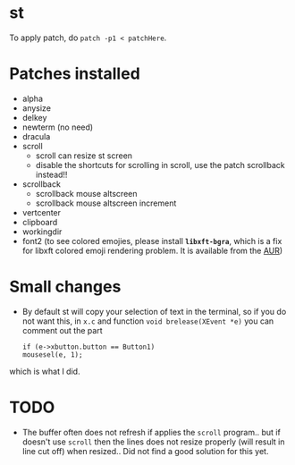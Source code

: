 # st

To apply patch, do `patch -p1 < patchHere`.

# Patches installed
- alpha
- anysize
- delkey
- newterm (no need)
- dracula
- scroll
    - scroll can resize st screen
    - disable the shortcuts for scrolling in scroll, use the patch scrollback instead!!
- scrollback
    - scrollback mouse altscreen
    - scrollback mouse altscreen increment
- vertcenter
- clipboard
- workingdir
- font2 (to see colored emojies, please install **`libxft-bgra`**, which is a fix for libxft colored emoji rendering problem. It is available from the [AUR](https://aur.archlinux.org/packages/libxft-bgra/))

# Small changes
- By default st will copy your selection of text in the terminal, so if you do not want this, in `x.c` and function `void brelease(XEvent *e)` you can comment out the part
    ```
    if (e->xbutton.button == Button1)
    mousesel(e, 1);
    ```
which is what I did.

# TODO
- The buffer often does not refresh if applies the `scroll` program.. but if doesn't use `scroll` then the lines does not resize properly (will result in line cut off) when resized.. Did not find a good solution for this yet.
